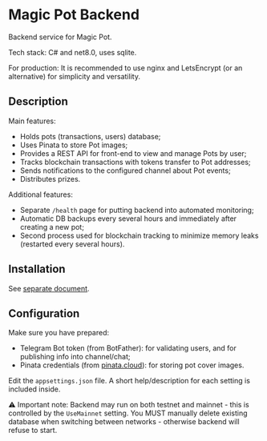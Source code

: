 ﻿# Magic Pot Backend

Backend service for Magic Pot.

Tech stack: C# and net8.0, uses sqlite.

For production: It is recommended to use nginx and LetsEncrypt (or an alternative) for simplicity and versatility.


## Description

Main features:
* Holds pots (transactions, users) database;
* Uses Pinata to store Pot images;
* Provides a REST API for front-end to view and manage Pots by user;
* Tracks blockchain transactions with tokens transfer to Pot addresses;
* Sends notifications to the configured channel about Pot events;
* Distributes prizes.

Additional features:
* Separate `/health` page for putting backend into automated monitoring;
* Automatic DB backups every several hours and immediately after creating a new pot;
* Second process used for blockchain tracking to minimize memory leaks (restarted every several hours).

## Installation

See [separate document](Installation.md).

## Configuration

Make sure you have prepared:

* Telegram Bot token (from BotFather): for validating users, and for publishing info into channel/chat;
* Pinata credentials (from [pinata.cloud](https://www.pinata.cloud/)): for storing pot cover images.

Edit the `appsettings.json` file. A short help/description for each setting is included inside.

⚠️ Important note: Backend may run on both testnet and mainnet - this is controlled by the `UseMainnet` setting. You MUST manually delete existing database when switching between networks - otherwise backend will refuse to start.
